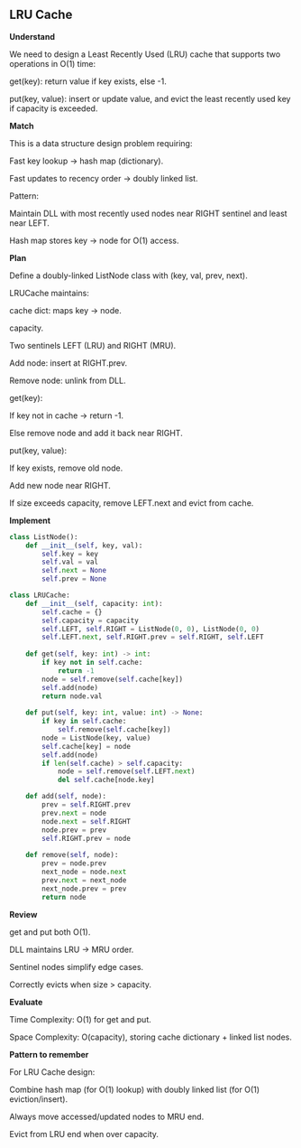 ## LRU Cache
**Understand**

We need to design a Least Recently Used (LRU) cache that supports two operations in O(1) time:

get(key): return value if key exists, else -1.

put(key, value): insert or update value, and evict the least recently used key if capacity is exceeded.

**Match**

This is a data structure design problem requiring:

Fast key lookup → hash map (dictionary).

Fast updates to recency order → doubly linked list.

Pattern:

Maintain DLL with most recently used nodes near RIGHT sentinel and least near LEFT.

Hash map stores key → node for O(1) access.

**Plan**

Define a doubly-linked ListNode class with (key, val, prev, next).

LRUCache maintains:

cache dict: maps key → node.

capacity.

Two sentinels LEFT (LRU) and RIGHT (MRU).

Add node: insert at RIGHT.prev.

Remove node: unlink from DLL.

get(key):

If key not in cache → return -1.

Else remove node and add it back near RIGHT.

put(key, value):

If key exists, remove old node.

Add new node near RIGHT.

If size exceeds capacity, remove LEFT.next and evict from cache.

**Implement**
```py
class ListNode():
    def __init__(self, key, val):
        self.key = key
        self.val = val
        self.next = None
        self.prev = None

class LRUCache:
    def __init__(self, capacity: int):
        self.cache = {}
        self.capacity = capacity
        self.LEFT, self.RIGHT = ListNode(0, 0), ListNode(0, 0)
        self.LEFT.next, self.RIGHT.prev = self.RIGHT, self.LEFT
    
    def get(self, key: int) -> int:
        if key not in self.cache:
            return -1
        node = self.remove(self.cache[key])
        self.add(node)
        return node.val
         
    def put(self, key: int, value: int) -> None:
        if key in self.cache:
            self.remove(self.cache[key])
        node = ListNode(key, value)
        self.cache[key] = node
        self.add(node)
        if len(self.cache) > self.capacity:
            node = self.remove(self.LEFT.next)
            del self.cache[node.key]

    def add(self, node):
        prev = self.RIGHT.prev
        prev.next = node
        node.next = self.RIGHT
        node.prev = prev
        self.RIGHT.prev = node
    
    def remove(self, node):
        prev = node.prev
        next_node = node.next
        prev.next = next_node
        next_node.prev = prev
        return node
```

**Review**

get and put both O(1).

DLL maintains LRU → MRU order.

Sentinel nodes simplify edge cases.

Correctly evicts when size > capacity.

**Evaluate**

Time Complexity: O(1) for get and put.

Space Complexity: O(capacity), storing cache dictionary + linked list nodes.

**Pattern to remember**

For LRU Cache design:

Combine hash map (for O(1) lookup) with doubly linked list (for O(1) eviction/insert).

Always move accessed/updated nodes to MRU end.

Evict from LRU end when over capacity.